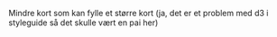 Mindre kort som kan fylle et større kort (ja, det er et problem med d3 i styleguide så det skulle vært en pai her)

```[import](./../../examples/JnCardMiniExample.vue)
```